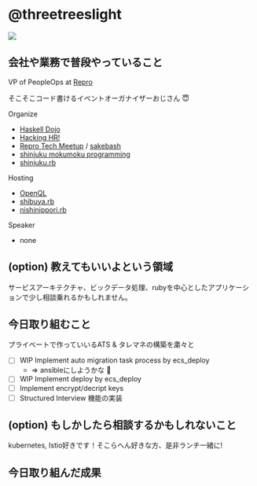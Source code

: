 # @threetreeslight

![](https://avatars3.githubusercontent.com/u/1057490?s=100&v=4)

## 会社や業務で普段やっていること

VP of PeopleOps at [Repro](https://repro.io)

そこそこコード書けるイベントオーガナイザーおじさん :innocent:

Organize

- [Haskell Dojo](https://shinjukuhs.connpass.com/)
- [Hacking HR!](https://hacking-hr.connpass.com/)
- [Repro Tech Meetup](https://repro-tech.connpass.com/) / [sakebash](https://repro-tech.connpass.com/)
- [shinjuku mokumoku programming](https://shinjuku-mokumoku.connpass.com/)
- [shinjuku.rb](https://shinjukurb.connpass.com/)

Hosting

- [OpenQL](https://openql.connpass.com/)
- [shibuya.rb](https://shibuyarb.doorkeeper.jp/)
- [nishinippori.rb](https://nishinipporirb.doorkeeper.jp/)

Speaker

- none

## (option) 教えてもいいよという領域

サービスアーキテクチャ、ビックデータ処理、rubyを中心としたアプリケーションで少し相談乗れるかもしれません。

## 今日取り組むこと

プライベートで作っていいるATS & タレマネの構築を粛々と

- [ ] WIP Implement auto migration task process by ecs_deploy
  - => ansibleにしようかな :thinking:
- [ ] WIP Implement deploy by ecs_deploy
- [ ] Implement encrypt/decript keys
- [ ] Structured Interview 機能の実装

## (option) もしかしたら相談するかもしれないこと

kubernetes, Istio好きです！そこらへん好きな方、是非ランチ一緒に!

## 今日取り組んだ成果

